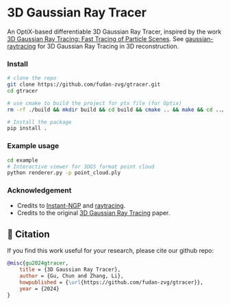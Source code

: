 # 3D Gaussian Ray Tracer

An OptiX-based differentiable 3D Gaussian Ray Tracer, inspired by the work [3D Gaussian Ray Tracing: Fast Tracing of Particle Scenes](https://gaussiantracer.github.io/). See [gaussian-raytracing](https://github.com/fudan-zvg/gaussian-raytracing) for 3D Gaussian Ray Tracing in 3D reconstruction.

### Install
```bash
# clone the repo
git clone https://github.com/fudan-zvg/gtracer.git
cd gtracer

# use cmake to build the project for ptx file (for Optix)
rm -rf ./build && mkdir build && cd build && cmake .. && make && cd ../

# Install the package
pip install .
```

### Example usage
```bash
cd example
# Interactive viewer for 3DGS format point cloud
python renderer.py -p point_cloud.ply
```

### Acknowledgement

* Credits to [Instant-NGP](https://github.com/NVlabs/instant-ngp) and [raytracing](https://github.com/NVlabs/instant-ngp).
* Credits to the original [3D Gaussian Ray Tracing](https://gaussiantracer.github.io/) paper.


## 📜 Citation
If you find this work useful for your research, please cite our github repo:
```bibtex
@misc{gu2024gtracer,
    title = {3D Gaussian Ray Tracer},
    author = {Gu, Chun and Zhang, Li},
    howpublished = {\url{https://github.com/fudan-zvg/gtracer}},
    year = {2024}
}
```
